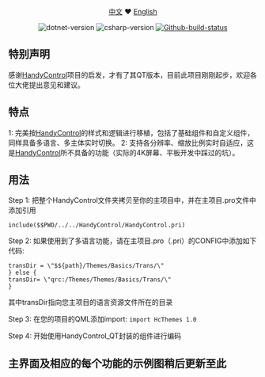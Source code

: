 <p align="center">
    <a href="https://github.com/1017369306/HandyControl_QT/blob/main/README-cn.md">中文</a> 
    ❤ 
    <a href="https://github.com/1017369306/HandyControl_QT/blob/main/README.md">English</a>
</p>

<p align="center"> 
    <img alt="dotnet-version" src="https://img.shields.io/badge/IDE-QT%20Creator-blue"></img>
    <img alt="csharp-version" src="https://img.shields.io/badge/QT-%3E%3D5.14.2-blue"></img>
    <a href="https://github.com/HandyOrg/HandyControl/actions?query=workflow%3Abuild">
        <img alt="Github-build-status" src="https://github.com/HandyOrg/HandyControl/workflows/build/badge.svg"></img>
    </a>
</p>

## 特别声明

感谢<a href="https://github.com/HandyOrg/HandyControl">HandyControl</a>项目的启发，才有了其QT版本，目前此项目刚刚起步，欢迎各位大佬提出意见和建议。<br/>

## 特点
1: 完美按<a href="https://github.com/HandyOrg/HandyControl">HandyControl</a>的样式和逻辑进行移植，包括了基础组件和自定义组件，同样具备多语言、多主体实时切换。
2: 支持各分辨率、缩放比例实时自适应，这是<a href="https://github.com/HandyOrg/HandyControl">HandyControl</a>所不具备的功能（实际的4K屏幕、平板开发中踩过的坑）。

## 用法

Step 1: 把整个HandyControl文件夹拷贝至你的主项目中，并在主项目.pro文件中添加引用 

```include($$PWD/../../HandyControl/HandyControl.pri)```

Step 2: 如果使用到了多语言功能，请在主项目.pro（.pri）的CONFIG中添加如下代码:
```CONFIG(debug, debug|release) {
transDir = \"$${path}/Themes/Basics/Trans/\"
} else {
transDir= \"qrc:/Themes/Themes/Basics/Trans/\"
}
```
其中transDir指向您主项目的语言资源文件所在的目录

Step 3: 在您的项目的QML添加import:
`import HcThemes 1.0`

Step 4: 开始使用HandyControl_QT封装的组件进行编码

## 主界面及相应的每个功能的示例图稍后更新至此